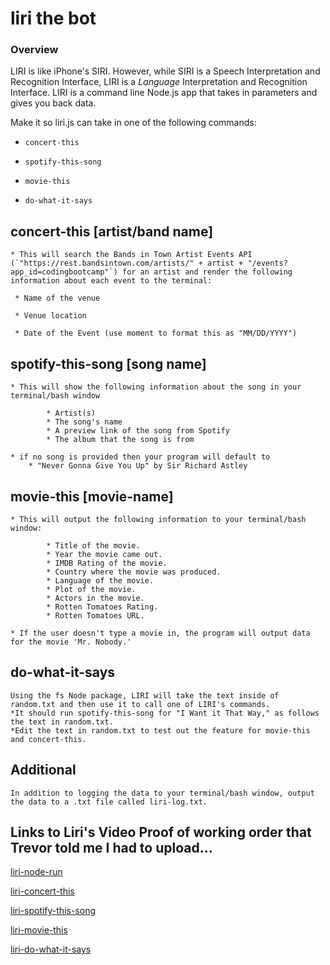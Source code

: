 # liri the bot

### Overview

LIRI is like iPhone's SIRI. However, while SIRI is a Speech Interpretation and Recognition Interface, LIRI is a _Language_ Interpretation and Recognition Interface. LIRI is a command line Node.js app that takes in parameters and gives you back data.

Make it so liri.js can take in one of the following commands:

   * `concert-this`

   * `spotify-this-song`

   * `movie-this`

   * `do-what-it-says`

## concert-this [artist/band name]
    * This will search the Bands in Town Artist Events API (`"https://rest.bandsintown.com/artists/" + artist + "/events?app_id=codingbootcamp"`) for an artist and render the following information about each event to the terminal:

     * Name of the venue

     * Venue location

     * Date of the Event (use moment to format this as "MM/DD/YYYY")

## spotify-this-song [song name]
    * This will show the following information about the song in your terminal/bash window
```
        * Artist(s)
        * The song's name
        * A preview link of the song from Spotify
        * The album that the song is from
```
    * if no song is provided then your program will default to
        * "Never Gonna Give You Up" by Sir Richard Astley

## movie-this [movie-name]
    * This will output the following information to your terminal/bash window:
```
        * Title of the movie.
        * Year the movie came out.
        * IMDB Rating of the movie.
        * Country where the movie was produced.
        * Language of the movie.
        * Plot of the movie.
        * Actors in the movie.
        * Rotten Tomatoes Rating.
        * Rotten Tomatoes URL.
```
    * If the user doesn't type a movie in, the program will output data for the movie 'Mr. Nobody.'

## do-what-it-says
    Using the fs Node package, LIRI will take the text inside of random.txt and then use it to call one of LIRI's commands.
    *It should run spotify-this-song for "I Want it That Way," as follows the text in random.txt.
    *Edit the text in random.txt to test out the feature for movie-this and concert-this.

## Additional
    In addition to logging the data to your terminal/bash window, output the data to a .txt file called liri-log.txt.
     
## Links to Liri's Video Proof of working order that Trevor told me I had to upload...

[liri-node-run](https://bootcampkevin.github.io/liri/index.html#secondSection)

[liri-concert-this](https://bootcampkevin.github.io/liri/index.html#thirdSection)

[liri-spotify-this-song](https://bootcampkevin.github.io/liri/index.html#fourthSection)

[liri-movie-this](https://bootcampkevin.github.io/liri/index.html#fifthSection)

[liri-do-what-it-says](https://bootcampkevin.github.io/liri/index.html#lastSection)
